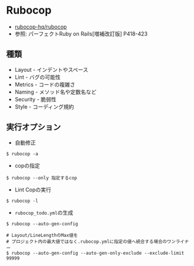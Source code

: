 # Rubocop
- [rubocop-hq/rubocop](https://github.com/rubocop-hq/rubocop)
- 参照: パーフェクトRuby on Rails[増補改訂版] P418-423

## 種類
- Layout   - インデントやスペース
- Lint     - バグの可能性
- Metrics  - コードの複雑さ
- Naming   - メソッド名や定数名など
- Security - 脆弱性
- Style    - コーディング規約

## 実行オプション
- 自動修正
```
$ rubocop -a
```

- copの指定
```
$ rubocop --only 指定するcop
```

- Lint Copの実行
```
$ rubocop -l
```

- `rubocop_todo.yml`の生成
```
$ rubocop --auto-gen-config

# Layout/LineLengthのMax値を
# プロジェクト内の最大値ではなく.rubocop.ymlに指定の値へ統合する場合のワンライナー
$ rubocop --auto-gen-config --auto-gen-only-exclude --exclude-limit 99999
```
